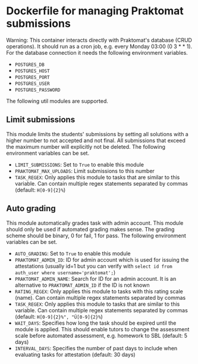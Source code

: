 # Dockerfile for managing Praktomat submissions
Warning: This container interacts directly with Praktomat's database (CRUD operations). It should run as a cron job, e.g. every Monday 03:00 (0 3 * * 1). For the database connection it needs the following environment variables.
- `POSTGRES_DB`
- `POSTGRES_HOST`
- `POSTGRES_PORT`
- `POSTGRES_USER`
- `POSTGRES_PASSWORD`

The following util modules are supported.

## Limit submissions
This module limits the students' submissions by setting all solutions with a higher number to not accepted and not final. All submissions that exceed the maximum number will explicitly not be deleted. The following environment variables can be set.
- `LIMIT_SUBMISSIONS`: Set to `True` to enable this module
- `PRAKTOMAT_MAX_UPLOADS`: Limit submissions to this number
- `TASK_REGEX`: Only applies this module to tasks that are similar to this variable. Can contain multiple regex statements separated by commas (default: `H[0-9]{2}%`)

## Auto grading
This module automatically grades task with admin account. This module should only be used if automated grading makes sense. The grading scheme should be binary, 0 for fail, 1 for pass. The following environment variables can be set.
- `AUTO_GRADING`: Set to `True` to enable this module
- `PRAKTOMAT_ADMIN_ID`: ID for admin account which is used for issuing the attestations (usually id=1 but you can verify with `select id from auth_user where username='praktomat';`)
- `PRAKTOMAT_ADMIN_NAME`: Search for ID for an admin account. It is an alternative to `PRAKTOMAT_ADMIN_ID` if the ID is not known
- `RATING_REGEX`: Only applies this module to tasks with this rating scale (name). Can contain multiple regex statements separated by commas
- `TASK_REGEX`: Only applies this module to tasks that are similar to this variable. Can contain multiple regex statements separated by commas (default: `H[0-9]{2}%", "Ü[0-9]{2}%`)
- `WAIT_DAYS`: Specifies how long the task should be expired until the module is applied. This should enable tutors to change the assessment scale before automated assessment, e.g. homework to SBL (default: 5 days)
- `INTERVAL_DAYS`: Specifies the number of past days to include when evaluating tasks for attestation (default: 30 days)

